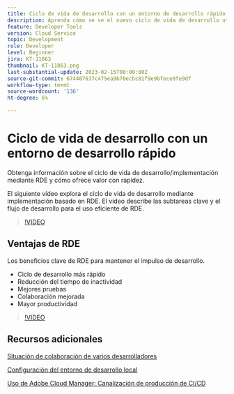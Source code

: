 ```yaml
---
title: Ciclo de vida de desarrollo con un entorno de desarrollo rápido
description: Aprenda cómo se ve el nuevo ciclo de vida de desarrollo utilizando Rapid Development Environment y los beneficios clave de RDE.
feature: Developer Tools
version: Cloud Service
topic: Development
role: Developer
level: Beginner
jira: KT-11863
thumbnail: KT-11863.png
last-substantial-update: 2023-02-15T00:00:00Z
source-git-commit: 674407637c475ea9b70ecbc81f9e9bfece0fe9df
workflow-type: tm+mt
source-wordcount: '136'
ht-degree: 6%

---
```



# Ciclo de vida de desarrollo con un entorno de desarrollo rápido

Obtenga información sobre el ciclo de vida de desarrollo/implementación mediante RDE y cómo ofrece valor con rapidez.

El siguiente vídeo explora el ciclo de vida de desarrollo mediante implementación basado en RDE. El vídeo describe las subtareas clave y el flujo de desarrollo para el uso eficiente de RDE.

>[!VIDEO](https://video.tv.adobe.com/v/3415492/?quality=12&learn=on)


## Ventajas de RDE

Los beneficios clave de RDE para mantener el impulso de desarrollo.

- Ciclo de desarrollo más rápido
- Reducción del tiempo de inactividad
- Mejores pruebas
- Colaboración mejorada
- Mayor productividad

>[!VIDEO](https://video.tv.adobe.com/v/3415493/?quality=12&learn=on)


## Recursos adicionales


[Situación de colaboración de varios desarrolladores](https://experienceleague.adobe.com/docs/experience-manager-cloud-service/content/implementing/developing/rapid-development-environments.html#multiple-developers-collaborating-on-the-same-rde)

[Configuración del entorno de desarrollo local](https://experienceleague.adobe.com/docs/experience-manager-learn/cloud-service/local-development-environment-set-up/overview.html?lang=es)

[Uso de Adobe Cloud Manager: Canalización de producción de CI/CD](https://experienceleague.adobe.com/docs/experience-manager-learn/cloud-service/cloud-manager/cicd-production-pipeline.html)
